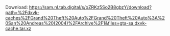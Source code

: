 Download: https://sam.nl.tab.digital/s/oZRKz5So2B8gbzY/download?path=%2Fdxvk-caches%2FGrand%20Theft%20Auto%2FGrand%20Theft%20Auto%3A%20San%20Andreas%20(2004)%2FArchive%2F1&files=gta-sa.dxvk-cache.tar.xz
